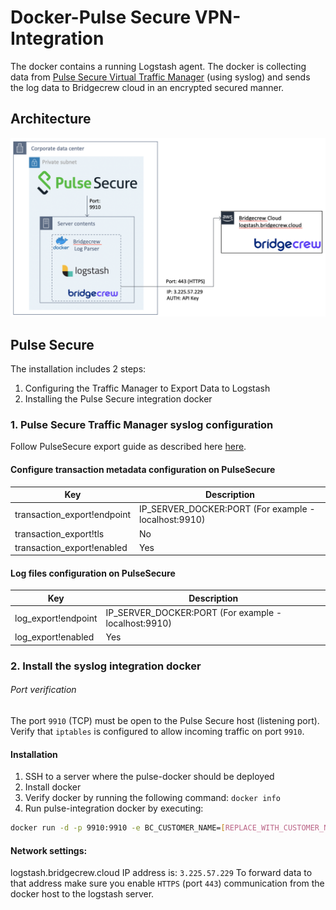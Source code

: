 # Docker-Pulse Secure VPN-Integration
The docker contains a running Logstash agent. The docker is collecting data from [Pulse Secure Virtual Traffic Manager](https://www.pulsesecure.net/) (using syslog) and sends the log data to Bridgecrew cloud in an encrypted secured manner.

## Architecture 
![Integration architecture](../../docs/PulseSecureArc.png)

## Pulse Secure
The installation includes 2 steps:   
 1) Configuring the Traffic Manager to Export Data to Logstash
 2) Installing the Pulse Secure integration docker 
 
 
 ### 1. Pulse Secure Traffic Manager syslog configuration
 Follow PulseSecure export guide as described here [here](https://docs.pulsesecure.net/WebHelp/PvTM/18.3/ps-vtm-18.3-userguide/ps-vtm-18.3-userguide/KeyFeatures/KeyFeatures.htm#XREF_24697_Exporting).
    
#### Configure transaction metadata configuration on PulseSecure
| Key | Description| 
|-----|------------|
| transaction_export!endpoint | IP_SERVER_DOCKER:PORT (For example -localhost:9910)|
| transaction_export!tls | No |
| transaction_export!enabled | Yes |   

#### Log files configuration on PulseSecure
| Key | Description| 
|-----|------------|
| log_export!endpoint | IP_SERVER_DOCKER:PORT (For example -localhost:9910)|
| log_export!enabled | Yes |


### 2. Install the syslog integration docker 
###### Port verification
The port `9910` (TCP) must be open to the Pulse Secure host (listening port).   
Verify that `iptables` is configured to allow incoming traffic on port `9910`.

#### Installation

1. SSH to a server where the pulse-docker should be deployed
2. Install docker
3. Verify docker by running the following command: ``` docker info ```
4. Run pulse-integration docker by executing:
```sh
docker run -d -p 9910:9910 -e BC_CUSTOMER_NAME=[REPLACE_WITH_CUSTOMER_NAME] -e BC_API_TOKEN=[REPLACE_WITH_API_TOKEN] -e BC_URL="https://logstash.bridgecrew.cloud/logstash" bridgecrew/pulse-integration
```
#### Network settings:
logstash.bridgecrew.cloud IP address is: `3.225.57.229`
To forward data to that address make sure you enable `HTTPS` (port `443`) communication from the docker host to the logstash server.

